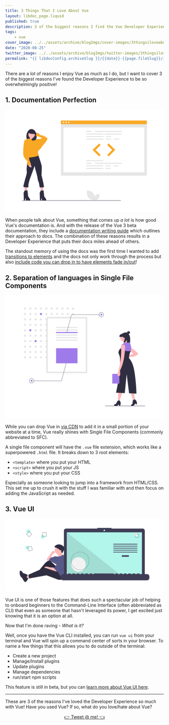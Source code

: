```yaml
---
title: 3 Things That I Love About Vue
layout: libdoc_page.liquid
published: true
description: 3 of the biggest reasons I find the Vue Developer Experience so enjoyable!
tags:
    - vue
cover_image: ../../assets/archive/blogImgs/cover-images/3thingsiloveaboutvue-DEV.png
date: "2020-08-25"
twitter_image: ../../assets/archive/blogImgs/twitter-images/3thingsiloveaboutvue-Twitter.png
permalink: "{{ libdocConfig.archiveSlug }}/{{date}}-{{page.fileSlug}}/index.html"
---
```


There are a lot of reasons I enjoy Vue as much as I do, but I want to cover 3 of the biggest reasons I've found the Developer Experience to be so overwhelmingly positive!

## 1. Documentation Perfection

![woman in yellow standing next to a webpage with a proud stance and one arm behind her head.](../../assets/archive/blogImgs/general-images/proud.png)

When people talk about Vue, something that comes up _a lot_ is how good Vue's documentation is. And with the release of the Vue 3 beta documentation, they include a [documentation writing guide](https://v3.vuejs.org/guide/contributing/writing-guide.html#principles) which outlines their approach to docs. The combination of these reasons results in a Developer Experience that puts their docs miles ahead of others.

The standout memory of using the docs was the first time I wanted to add [transitions to elements](https://vuejs.org/v2/guide/transitions.html) and the docs not only work through the process but also [include code you can drop in to have elements fade in/out](https://vuejs.org/v2/guide/transitions.html#Transitioning-Single-Elements-Components)!

## 2. Separation of languages in Single File Components

![woman in purple standing next to a webpage analyzing where things go.](../../assets/archive/blogImgs/general-images/analysis.png)

While you can drop Vue in [via CDN](https://vuejs.org/v2/guide/index.html#Getting-Started) to add it in a small portion of your website at a time, Vue really shines with Single File Components (commonly abbreviated to SFC).

A single file component will have the `.vue` file extension, which works like a superpowered `.html` file. It breaks down to 3 root elements:

- `<template>` where you put your HTML
- `<script>` where you put your JS
- `<style>` where you put your CSS

Especially as someone looking to jump into a framework from HTML/CSS. This set me up to crush it with the stuff I was familiar with and then focus on adding the JavaScript as needed.

## 3. Vue UI

![person in purple sitting thoughtfully on the left side of a human-sized laptop showing a generic code interface.](../../assets/archive/blogImgs/general-images/thinking.png)

Vue UI is one of those features that does such a spectacular job of helping to onboard beginners to the Command-Line Interface (often abbreviated as CLI) that even as someone that hasn't leveraged its power, I get excited just knowing that it is an option at all.

Now that I'm done raving - _What is it?_

Well, once you have the Vue CLI installed, you can run `vue ui` from your terminal and Vue will spin up a command center of sorts in your browser. To name a few things that this allows you to do outside of the terminal:

- Create a new project
- Manage/Install plugins
- Update plugins
- Manage dependencies
- run/start npm scripts

This feature is still in beta, but you can [learn more about Vue UI here](https://cli.vuejs.org/guide/creating-a-project.html#using-the-gui).

---

These are 3 of the reasons I've loved the Developer Experience so much with Vue! Have you used Vue? If so, what do you love/hate about Vue?

<p style="text-align: center;"><a href="https://twitter.com/TerabyteTiger">👉 Tweet @ me! 👈</a><p>
